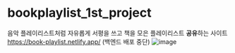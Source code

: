 # bookplaylist_1st_project
음악 플레이리스트처럼 자유롭게 서평을 쓰고 책을 모은 플레이리스트 **공유**하는 사이트
https://book-playlist.netlify.app/ (백엔드 배포 중단)
![image](https://github.com/user-attachments/assets/046ec707-2277-4a9c-b9dd-5d5b3b88e81c)
